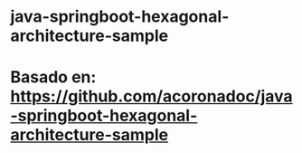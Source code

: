 # java-springboot-hexagonal-architecture-sample

# Basado en: https://github.com/acoronadoc/java-springboot-hexagonal-architecture-sample